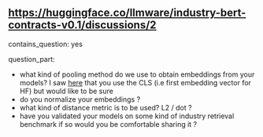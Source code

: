 ## https://huggingface.co/llmware/industry-bert-contracts-v0.1/discussions/2

contains_question: yes

question_part: 
- what kind of pooling method do we use to obtain embeddings from your models? I saw [here](https://github.com/llmware-ai/llmware/blob/main/llmware/models.py#L2123) that you use the CLS (i.e first embedding vector for HF) but would like to be sure
- do you normalize your embeddings ?
- what kind of distance metric is to be used? L2 / dot ?
- have you validated your models on some kind of industry retrieval benchmark if so would you be comfortable sharing it ?